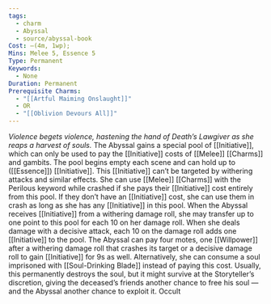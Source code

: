 ```yaml
---
tags:
  - charm
  - Abyssal
  - source/abyssal-book
Cost: —(4m, 1wp);
Mins: Melee 5, Essence 5
Type: Permanent
Keywords:
  - None
Duration: Permanent
Prerequisite Charms:
  - "[[Artful Maiming Onslaught]]"
  - OR
  - "[[Oblivion Devours All]]"
---
```

*Violence begets violence, hastening the hand of Death’s Lawgiver as she reaps a harvest of souls.*
The Abyssal gains a special pool of [[Initiative]], which can only be used to pay the [[Initiative]] costs of [[Melee]] [[Charms]] and gambits. The pool begins empty each scene and can hold up to ([[Essence]]) [[Initiative]]. This [[Initiative]] can’t be targeted by withering attacks and similar effects. She can use [[Melee]] [[Charms]] with the Perilous keyword while crashed if she pays their [[Initiative]] cost entirely from this pool. If they don’t have an [[Initiative]] cost, she can use them in crash as long as she has any [[Initiative]] in this pool.
When the Abyssal receives [[Initiative]] from a withering damage roll, she may transfer up to one point to this pool for each 10 on her damage roll. When she deals damage with a decisive attack, each 10 on the damage roll adds one [[Initiative]] to the pool.
The Abyssal can pay four motes, one [[Willpower]] after a withering damage roll that crashes its target or a decisive damage roll to gain [[Initiative]] for 9s as well. Alternatively, she can consume a soul imprisoned with [[Soul-Drinking Blade]] instead of paying this cost. Usually, this permanently destroys the soul, but it might survive at the Storyteller’s discretion, giving the deceased’s friends another chance to free his soul — and the Abyssal another chance to exploit it.
Occult